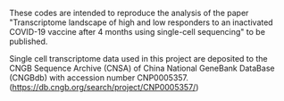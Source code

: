 These codes are intended to reproduce the analysis of the paper "Transcriptome landscape of high and low responders to an inactivated COVID-19 vaccine after 4 months using single-cell sequencing" to be published.

Single cell transcriptome data used in this project are deposited to the CNGB Sequence Archive (CNSA) of China National GeneBank DataBase (CNGBdb) with accession number CNP0005357. (https://db.cngb.org/search/project/CNP0005357/)
